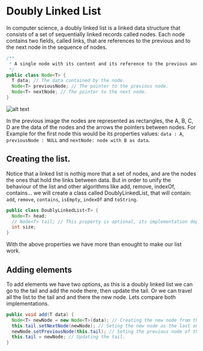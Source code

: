 # Doubly Linked List
In computer science, a doubly linked list is a linked data structure that consists of a set of sequentially linked records called nodes. Each node contains two fields, called links, that are references to the previous and to the next node in the sequence of nodes.

```java
/**
 * A single node with its content and its reference to the previous and next nodes.
 */ 
public class Node<T> {
  T data; // The data contained by the node.
  Node<T> previousNode; // The pointer to the previous node.
  Node<T> nextNode; // The pointer to the next node.
}
```

![alt text](https://github.com/computer-science-uniovi/java-algorithms/blob/master/src/main/java/es/uniovi/data_structures/doubly_linked_list/DLL1.png)

In the previous image the nodes are represented as rectangles, the A, B, C, D are the data of the nodes and the arrows the pointers between nodes. For Example for the first node this would be its properties values: `data : A`, `previousNode : NULL` and `nextNode: node with B as data`.

## Creating the list.
Notice that a linked list is nothig more that a set of nodes, and are the nodes the ones that hold the links between data. But in order to unify the behaviour of the list and other algorithms like add, remove, indexOf, contains... we will create a class called DoublyLinkedList, that will contain: `add`, `remove`, `contains`, `isEmpty`, `indexOf` and `toString`.

```java
public class DoublyLinkedList<T> {
  Node<T> head;
  // Node<T> tail; // This property is optional, its implementation depends on the design.
  int size;
}
```
With the above properties we have more than enought to make our list work.

## Adding elements
To add elements we have two options, as this is a doubly linked list we can go to the tail and add the node there, then update the tail. Or we can travel all the list to the tail and and there the new node. Lets compare both implementations.

```java
public void add(T data) {
  Node<T> newNode = new Node<T>(data); // Creating the new node from the content.
  this.tail.setNextNode(newNode); // Seting the new node as the last one.
  newNode.setPreviousNode(this.tail); // Seting the previous node of the new last node as the previous last one.
  this.tail = newNode; // Updating the tail.
}
